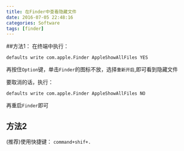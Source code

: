```yaml
---
title: 在Finder中查看隐藏文件
date: 2016-07-05 22:48:16
categories: Software
tags: [finder]
---
```


##方法1：
在终端中执行：

``` shell
defaults write com.apple.Finder AppleShowAllFiles YES
```

再按住`Option`键，单击`Finder`的图标不放，选择`重新开启`,即可看到隐藏文件



要取消的话，执行：

``` shell
defaults write com.apple.Finder AppleShowAllFiles NO
```

再重启`Finder`即可

## 方法2



(推荐)使用快捷键：
`command+shif+.`

